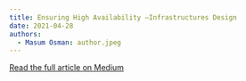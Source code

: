 ```yaml
---
title: Ensuring High Availability —Infrastructures Design
date: 2021-04-28
authors:
  - Masum Osman: author.jpeg
---
```


[Read the full article on Medium](https://medium.datadriveninvestor.com/ensuring-high-availability-infrastructures-design-9cfe1bce27ae)
